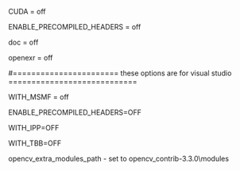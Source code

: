 CUDA = off

ENABLE_PRECOMPILED_HEADERS = off

doc  = off

openexr = off

#======================= these options are for visual studio ============================

WITH_MSMF = off

ENABLE_PRECOMPILED_HEADERS=OFF

WITH_IPP=OFF

WITH_TBB=OFF

opencv_extra_modules_path - set to opencv_contrib-3.3.0\modules


